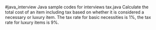 #java_interview 
Java sample codes for interviews
tax.java
Calculate the total cost of an item including tax based on whether it is considered a necessary or luxury item. The tax rate for basic necessities is 1%, the tax rate for luxury items is 9%. 

